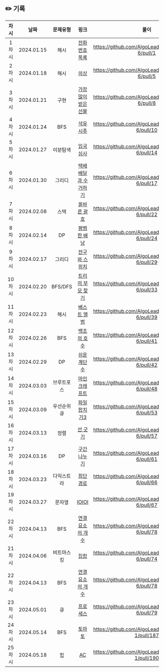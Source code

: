 ## ✏️ 기록   

| 차시 |    날짜    | 문제유형 | 링크 | 풀이 |
|:----:|:---------:|:----:|:-----:|:----:|
| 1차시 | 2024.01.15 |  해시  | <a href="https://school.programmers.co.kr/learn/courses/30/lessons/42577?language=python3">전화번호 목록</a> | https://github.com/AlgoLeadMe/AlgoLeadMe-6/pull/1 |
| 2차시 | 2024.01.18 |  해시  | <a href="https://school.programmers.co.kr/learn/courses/30/lessons/42578">의상</a> | https://github.com/AlgoLeadMe/AlgoLeadMe-6/pull/5 |
| 3차시 | 2024.01.21 |  구현  | <a href="https://school.programmers.co.kr/learn/courses/30/lessons/258712">가장 많이 받은 선물</a> | https://github.com/AlgoLeadMe/AlgoLeadMe-6/pull/8 |
| 4차시 | 2024.01.24 |  BFS  | <a href="https://school.programmers.co.kr/learn/courses/30/lessons/250136">석유 시추</a> | https://github.com/AlgoLeadMe/AlgoLeadMe-6/pull/10 |
| 5차시 | 2024.01.27 |  이분탐색  | <a href="https://school.programmers.co.kr/learn/courses/30/lessons/43238">입국심사</a> | https://github.com/AlgoLeadMe/AlgoLeadMe-6/pull/14 |
| 6차시 | 2024.01.30 |  그리디  | <a href="https://school.programmers.co.kr/learn/courses/30/lessons/150369">택배 배달과 수거하기</a> | https://github.com/AlgoLeadMe/AlgoLeadMe-6/pull/17 |
| 7차시 | 2024.02.08 |  스택  | <a href="https://school.programmers.co.kr/learn/courses/30/lessons/12909">올바른 괄호</a> | https://github.com/AlgoLeadMe/AlgoLeadMe-6/pull/22 |
| 8차시 | 2024.02.14 |  DP  | <a href="https://www.acmicpc.net/problem/12865">평범한 배낭</a> | https://github.com/AlgoLeadMe/AlgoLeadMe-6/pull/24 |
| 9차시 | 2024.02.17 |  그리디  | <a href="https://www.acmicpc.net/problem/2138">전구와 스위치</a> | https://github.com/AlgoLeadMe/AlgoLeadMe-6/pull/29 |
| 10차시 | 2024.02.20 |  BFS/DFS  | <a href="https://www.acmicpc.net/problem/11725">트리의 부모 찾기</a> | https://github.com/AlgoLeadMe/AlgoLeadMe-6/pull/33 |
| 11차시 | 2024.02.23 |  해시  | <a href="https://school.programmers.co.kr/learn/courses/30/lessons/42579">베스트 앨범</a> | https://github.com/AlgoLeadMe/AlgoLeadMe-6/pull/39 |
| 12차시 | 2024.02.26 |  BFS  | <a href="https://www.acmicpc.net/problem/3197">백조의 호수</a> | https://github.com/AlgoLeadMe/AlgoLeadMe-6/pull/41 |
| 13차시 | 2024.02.29 |  DP  | <a href="https://www.acmicpc.net/problem/10844">쉬운 계단 수</a> | https://github.com/AlgoLeadMe/AlgoLeadMe-6/pull/42 |
| 14차시 | 2024.03.03 |  브루트포스  | <a href="https://www.acmicpc.net/problem/18111">마인크래프트</a> | https://github.com/AlgoLeadMe/AlgoLeadMe-6/pull/48 |
| 15차시 | 2024.03.09 |  우선순위 큐  | <a href="https://www.acmicpc.net/problem/13975">파일 합치기3</a> | https://github.com/AlgoLeadMe/AlgoLeadMe-6/pull/53 |
| 16차시 | 2024.03.13 |  정렬  | <a href="https://www.acmicpc.net/problem/2170">선 긋기</a> | https://github.com/AlgoLeadMe/AlgoLeadMe-6/pull/57 |
| 17차시 | 2024.03.16 |  DP  | <a href="https://www.acmicpc.net/problem/2228">구간 나누기</a> | https://github.com/AlgoLeadMe/AlgoLeadMe-6/pull/61 |
| 18차시 | 2024.03.23 |  다익스트라  | <a href="https://www.acmicpc.net/problem/1753">최단 경로</a> | https://github.com/AlgoLeadMe/AlgoLeadMe-6/pull/66 |
| 19차시 | 2024.03.27 |  문자열  | <a href="https://www.acmicpc.net/problem/5525">IOIOI</a> | https://github.com/AlgoLeadMe/AlgoLeadMe-6/pull/67 |
| 22차시 | 2024.04.13 |  BFS  | <a href="https://www.acmicpc.net/problem/11724">연결 요소의 개수</a> | https://github.com/AlgoLeadMe/AlgoLeadMe-6/pull/78 |
| 21차시 | 2024.04.06 |  비트마스킹  | <a href="https://www.acmicpc.net/problem/11723">집합</a> | https://github.com/AlgoLeadMe/AlgoLeadMe-6/pull/74 |
| 22차시 | 2024.04.13 |  BFS  | <a href="https://www.acmicpc.net/problem/11724">연결 요소의 개수</a> | https://github.com/AlgoLeadMe/AlgoLeadMe-6/pull/78 |
| 23차시 | 2024.05.01 |  큐  | <a href="https://school.programmers.co.kr/learn/courses/30/lessons/42587">프로세스</a> | https://github.com/AlgoLeadMe/AlgoLeadMe-6/pull/79 |
| 24차시 | 2024.05.14 |  BFS  | <a href="https://www.acmicpc.net/problem/7576">토마토</a> | https://github.com/AlgoLeadMe/AlgoLeadMe-1/pull/187 |
| 25차시 | 2024.05.18 |  힙  | <a href="https://www.acmicpc.net/problem/5430">AC</a> | https://github.com/AlgoLeadMe/AlgoLeadMe-1/pull/190 |